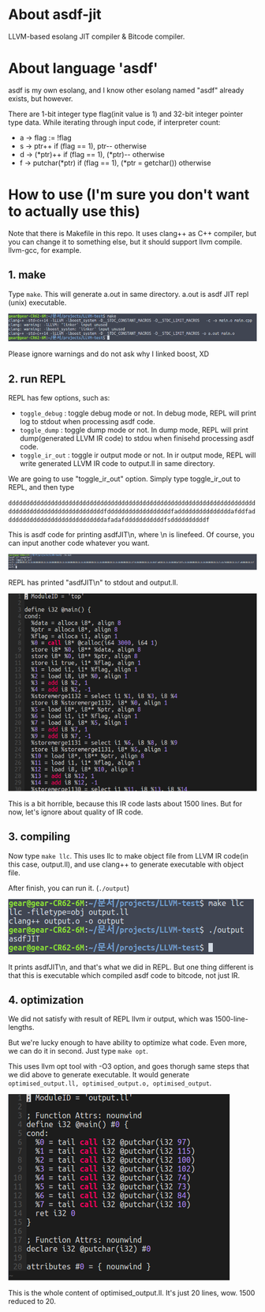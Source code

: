 # About asdf-jit
LLVM-based esolang JIT compiler & Bitcode compiler.

# About language 'asdf'

asdf is my own esolang, and I know other esolang named "asdf" already exists, but however.

There are 1-bit integer type flag(init value is 1) and 32-bit integer pointer type data. 
While iterating through input code, if interpreter count:

- a -> flag := !flag
- s -> ptr++ if (flag == 1), ptr-- otherwise
- d -> (*ptr)++ if (flag == 1), (*ptr)-- otherwise
- f -> putchar(*ptr) if (flag == 1), (*ptr = getchar()) otherwise

# How to use (I'm sure you don't want to actually use this)

Note that there is Makefile in this repo. It uses clang++ as C++ compiler, but you can change it to something else, but it should support llvm compile. llvm-gcc, for example.

## 1. make

Type `make`. This will generate a.out in same directory.
a.out is asdf JIT repl (unix) executable.

![make](https://raw.githubusercontent.com/g34r/asdf-jit/master/make.png)

Please ignore warnings and do not ask why I linked boost, XD

## 2. run REPL

REPL has few options, such as:

- `toggle_debug` : toggle debug mode or not. In debug mode, REPL will print log to stdout when processing asdf code.
- `toggle_dump` : toggle dump mode or not. In dump mode, REPL will print dump(generated LLVM IR code) to stdou when finisehd processing asdf code.
- `toggle_ir_out` : toggle ir output mode or not. In ir output mode, REPL will write generated LLVM IR code to output.ll in same directory.

We are going to use "toggle_ir_out" option. Simply type toggle_ir_out to REPL, and then type

`dddddddddddddddddddddddddddddddddddddddddddddddddddddddddddddddddddddddddddddddddddddddddddddddddfddddddddddddddddddfadddddddddddddddafddfaddddddddddddddddddddddddddddafadafdddddddddddfsddddddddddf`

This is asdf code for printing asdfJIT\n, where \n is linefeed. Of course, you can input another code whatever you want.

![repl](https://raw.githubusercontent.com/g34r/asdf-jit/master/repl.png)

REPL has printed "asdfJIT\n" to stdout and output.ll.

![ir](https://raw.githubusercontent.com/g34r/asdf-jit/master/ir.png)

This is a bit horrible, because this IR code lasts about 1500 lines. But for now, let's ignore about quality of IR code.

## 3. compiling

Now type `make llc`. This uses llc to make object file from LLVM IR code(in this case, output.ll), and use clang++ to generate executable with object file.

After finish, you can run it. (`./output`)

![make_llc](https://raw.githubusercontent.com/g34r/asdf-jit/master/make_llc.png)

It prints asdfJIT\n, and that's what we did in REPL. But one thing different is that this is executable which compiled asdf code to bitcode, not just IR.

## 4. optimization

We did not satisfy with result of REPL llvm ir output, which was 1500-line-lengths.

But we're lucky enough to have ability to optimize what code. Even more, we can do it in second. Just type `make opt`. 

This uses llvm opt tool with -O3 option, and goes thorugh same steps that we did above to generate executable. It would generate `optimised_output.ll, optimised_output.o, optimised_output`.

![opt](https://raw.githubusercontent.com/g34r/asdf-jit/master/opt.png)

This is the whole content of optimised_output.ll. It's just 20 lines, wow. 1500 reduced to 20.
